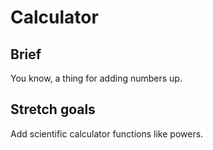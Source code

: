 # Calculator

## Brief

You know, a thing for adding numbers up.

## Stretch goals

Add scientific calculator functions like powers.
